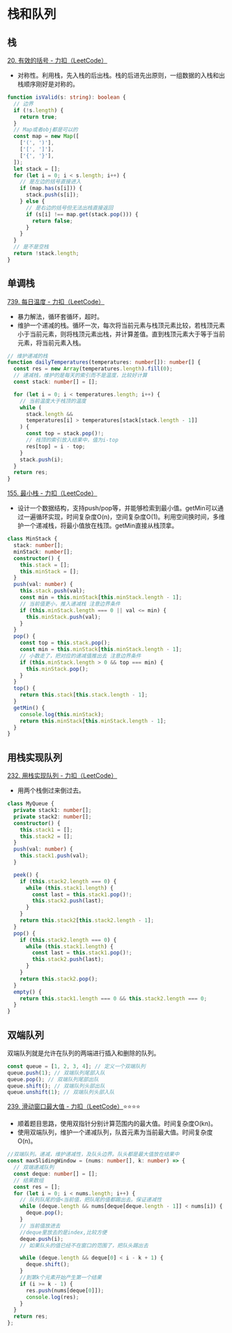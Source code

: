 # 栈和队列

## 栈

[20. 有效的括号 - 力扣（LeetCode）](https://leetcode.cn/problems/valid-parentheses/)

- 对称性。利用栈，先入栈的后出栈。栈的后进先出原则，一组数据的入栈和出栈顺序刚好是对称的。

```ts
function isValid(s: string): boolean {
  // 边界
  if (!s.length) {
    return true;
  }
  // Map或者obj都是可以的
  const map = new Map([
    ['(', ')'],
    ['[', ']'],
    ['{', '}'],
  ]);
  let stack = [];
  for (let i = 0; i < s.length; i++) {
    // 是左边的括号直接进入
    if (map.has(s[i])) {
      stack.push(s[i]);
    } else {
      // 是右边的括号但无法出栈直接返回
      if (s[i] !== map.get(stack.pop())) {
        return false;
      }
    }
  }
  // 是不是空栈
  return !stack.length;
}
```

## 单调栈

[739. 每日温度 - 力扣（LeetCode）](https://leetcode.cn/problems/daily-temperatures/submissions/516316386/)

- 暴力解法，循环套循环，超时。
- 维护一个递减的栈。循环一次，每次将当前元素与栈顶元素比较，若栈顶元素小于当前元素，则将栈顶元素出栈，并计算差值。直到栈顶元素大于等于当前元素，将当前元素入栈。

```ts
// 维护递减的栈
function dailyTemperatures(temperatures: number[]): number[] {
  const res = new Array(temperatures.length).fill(0);
  // 递减栈，维护的是每天的索引而不是温度，比较好计算
  const stack: number[] = [];

  for (let i = 0; i < temperatures.length; i++) {
    // 当前温度大于栈顶的温度
    while (
      stack.length &&
      temperatures[i] > temperatures[stack[stack.length - 1]]
    ) {
      const top = stack.pop()!;
      // 栈顶的索引放入结果中，值为i-top
      res[top] = i - top;
    }
    stack.push(i);
  }
  return res;
}
```

[155. 最小栈 - 力扣（LeetCode）](https://leetcode.cn/problems/min-stack/description/)

- 设计一个数据结构，支持push/pop等，并能够检索到最小值。getMin可以通过一遍循环实现，时间复杂度O(n)，空间复杂度O(1)。利用空间换时间，多维护一个递减栈，将最小值放在栈顶。getMin直接从栈顶拿。

```ts
class MinStack {
  stack: number[];
  minStack: number[];
  constructor() {
    this.stack = [];
    this.minStack = [];
  }
  push(val: number) {
    this.stack.push(val);
    const min = this.minStack[this.minStack.length - 1];
    // 当前值更小，推入递减栈 注意边界条件
    if (this.minStack.length === 0 || val <= min) {
      this.minStack.push(val);
    }
  }
  pop() {
    const top = this.stack.pop();
    const min = this.minStack[this.minStack.length - 1];
    // 小数走了，把对应的递减值推出去 注意边界条件
    if (this.minStack.length > 0 && top === min) {
      this.minStack.pop();
    }
  }
  top() {
    return this.stack[this.stack.length - 1];
  }
  getMin() {
    console.log(this.minStack);
    return this.minStack[this.minStack.length - 1];
  }
}
```

## 用栈实现队列

[232. 用栈实现队列 - 力扣（LeetCode）](https://leetcode.cn/problems/implement-queue-using-stacks/submissions/516876214/)

- 用两个栈倒过来倒过去。

```ts
class MyQueue {
  private stack1: number[];
  private stack2: number[];
  constructor() {
    this.stack1 = [];
    this.stack2 = [];
  }
  push(val: number) {
    this.stack1.push(val);
  }

  peek() {
    if (this.stack2.length === 0) {
      while (this.stack1.length) {
        const last = this.stack1.pop()!;
        this.stack2.push(last);
      }
    }
    return this.stack2[this.stack2.length - 1];
  }
  pop() {
    if (this.stack2.length === 0) {
      while (this.stack1.length) {
        const last = this.stack1.pop()!;
        this.stack2.push(last);
      }
    }
    return this.stack2.pop();
  }
  empty() {
    return this.stack1.length === 0 && this.stack2.length === 0;
  }
}
```

## 双端队列

双端队列就是允许在队列的两端进行插入和删除的队列。

```ts
const queue = [1, 2, 3, 4]; // 定义一个双端队列
queue.push(1); // 双端队列尾部入队
queue.pop(); // 双端队列尾部出队
queue.shift(); // 双端队列头部出队
queue.unshift(1); // 双端队列头部入队
```

[239. 滑动窗口最大值 - 力扣（LeetCode）](https://leetcode.cn/problems/sliding-window-maximum/)⭐⭐⭐⭐

- 顺着题目思路，使用双指针分别计算范围内的最大值。时间复杂度O(kn)。
- 使用双端队列，维护一个递减队列，队首元素为当前最大值。时间复杂度O(n)。

```ts
//双端队列。递减，维护递减性，及队头边界。队头都是最大值放在结果中
const maxSlidingWindow = (nums: number[], k: number) => {
  // 双端递减队列
  const deque: number[] = [];
  // 结果数组
  const res = [];
  for (let i = 0; i < nums.length; i++) {
    // 队列队尾的值<当前值，把队尾的值都踢出去。保证递减性
    while (deque.length && nums[deque[deque.length - 1]] < nums[i]) {
      deque.pop();
    }
    // 当前值放进去
    //deque里放去的是index,比较方便
    deque.push(i);
    // 如果队头的值已经不在窗口的范围了，把队头踢出去

    while (deque.length && deque[0] < i - k + 1) {
      deque.shift();
    }
    //到第k个元素开始产生第一个结果
    if (i >= k - 1) {
      res.push(nums[deque[0]]);
      console.log(res);
    }
  }
  return res;
};
```
